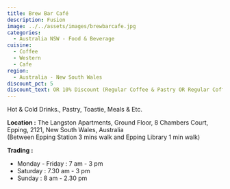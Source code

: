 ```yaml
---
title: Brew Bar Café
description: Fusion
image: ../../assets/images/brewbarcafe.jpg
categories:
  - Australia NSW - Food & Beverage
cuisine:
  - Coffee
  - Western
  - Cafe
region:
  - Australia - New South Wales
discount_pct: 5
discount_text: OR 10% Discount (Regular Coffee & Pastry OR Regular Coffee & Sandwich)
---
```


Hot & Cold Drinks., Pastry, Toastie, Meals & Etc.

**Location :** The Langston Apartments, Ground Floor, 8 Chambers Court, Epping, 2121, New South Wales, Australia\
(Between Epping Station 3 mins walk and Epping Library 1 min walk)

**Trading :**

- Monday - Friday : 7 am - 3 pm
- Saturday : 7.30 am - 3 pm
- Sunday : 8 am - 2.30 pm
